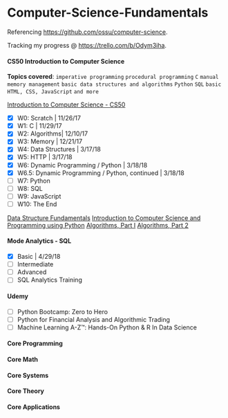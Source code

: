 # Computer-Science-Fundamentals

Referencing https://github.com/ossu/computer-science.

Tracking my progress @ https://trello.com/b/Odym3iha.

#### CS50 Introduction to Computer Science

**Topics covered**:
`imperative programming`
`procedural programming`
`C`
`manual memory management`
`basic data structures and algorithms`
`Python`
`SQL`
`basic HTML, CSS, JavaScript`
`and more`

[Introduction to Computer Science - CS50](https://www.edx.org/course/introduction-computer-science-harvardx-cs50x#!)
- [x] W0: Scratch | 11/26/17
- [x] W1: C | 11/29/17
- [x] W2: Algorithms| 12/10/17
- [x] W3: Memory | 12/21/17
- [x] W4: Data Structures | 3/17/18
- [x] W5: HTTP | 3/17/18
- [x] W6: Dynamic Programming / Python | 3/18/18
- [x] W6.5: Dynamic Programming / Python, continued | 3/18/18
- [ ] W7: Python
- [ ] W8: SQL
- [ ] W9: JavaScript
- [ ] W10: The End

[Data Structure Fundamentals](https://www.edx.org/course/data-structures-fundamentals-uc-san-diegox-algs201x)
[Introduction to Computer Science and Programming using Python](https://www.edx.org/course/introduction-computer-science-mitx-6-00-1x-10)
[Algorithms, Part I](https://www.coursera.org/learn/algorithms-part1)
[Algorithms, Part 2](https://www.coursera.org/learn/algorithms-part2)

#### Mode Analytics - SQL
- [x] Basic | 4/29/18
- [ ] Intermediate
- [ ] Advanced
- [ ] SQL Analytics Training

#### Udemy
- [ ] Python Bootcamp: Zero to Hero
- [ ] Python for Financial Analysis and Algorithmic Trading
- [ ] Machine Learning A-Z™: Hands-On Python & R In Data Science

#### Core Programming
#### Core Math
#### Core Systems
#### Core Theory
#### Core Applications

